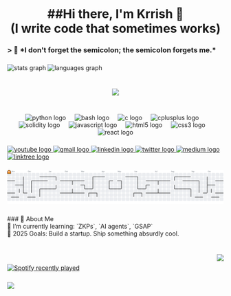<h1 align="center">##Hi there, I'm Krrish 👾<br>(I write code that sometimes works)</h1>

###

<h3 align="left">> 🧠 *I don't forget the semicolon; the semicolon forgets me.*</h3>

###

<div align="left">
  <img src="https://github-readme-stats.vercel.app/api?username=theskepticgeek&hide_title=false&hide_rank=false&show_icons=true&include_all_commits=true&count_private=true&disable_animations=false&theme=dracula&locale=en&hide_border=false" height="150" alt="stats graph"  />
  <img src="https://github-readme-stats.vercel.app/api/top-langs?username=theskepticgeek&locale=en&hide_title=false&layout=compact&card_width=320&langs_count=5&theme=dracula&hide_border=false" height="130" alt="languages graph"  />
</div>

###

<br clear="both">

<div align="center">
  <img src="https://profile-counter.glitch.me/theskepticgeek/count.svg?"  />
</div>

###

<br clear="both">

<div align="center">
  <img src="https://cdn.jsdelivr.net/gh/devicons/devicon/icons/python/python-original.svg" height="30" alt="python logo"  />
  <img width="12" />
  <img src="https://cdn.jsdelivr.net/gh/devicons/devicon/icons/bash/bash-original.svg" height="30" alt="bash logo"  />
  <img width="12" />
  <img src="https://cdn.jsdelivr.net/gh/devicons/devicon/icons/c/c-original.svg" height="30" alt="c logo"  />
  <img width="12" />
  <img src="https://cdn.jsdelivr.net/gh/devicons/devicon/icons/cplusplus/cplusplus-original.svg" height="30" alt="cplusplus logo"  />
  <img width="12" />
  <img src="https://cdn.jsdelivr.net/gh/devicons/devicon/icons/solidity/solidity-original.svg" height="30" alt="solidity logo"  />
  <img width="12" />
  <img src="https://cdn.jsdelivr.net/gh/devicons/devicon/icons/javascript/javascript-original.svg" height="30" alt="javascript logo"  />
  <img width="12" />
  <img src="https://cdn.jsdelivr.net/gh/devicons/devicon/icons/html5/html5-original.svg" height="30" alt="html5 logo"  />
  <img width="12" />
  <img src="https://cdn.jsdelivr.net/gh/devicons/devicon/icons/css3/css3-original.svg" height="30" alt="css3 logo"  />
  <img width="12" />
  <img src="https://cdn.jsdelivr.net/gh/devicons/devicon/icons/react/react-original.svg" height="30" alt="react logo"  />
</div>

###

<div align="left">
  <a href="https://www.youtube.com/@krriiiiishd" target="_blank">
    <img src="https://img.shields.io/static/v1?message=Youtube&logo=youtube&label=&color=FF0000&logoColor=white&labelColor=&style=for-the-badge" height="35" alt="youtube logo"  />
  </a>
  <a href="https://mail.google.com/mail/u/0/#inbox?compose=CllgCJTMXlRwDnJMFrzvDpfFldQBLgzsnLBjhGbczsGpbDsQBvJLbZgkFJXkqClkdjVQXZKXdwg" target="_blank">
    <img src="https://img.shields.io/static/v1?message=Gmail&logo=gmail&label=&color=D14836&logoColor=white&labelColor=&style=for-the-badge" height="35" alt="gmail logo"  />
  </a>
  <a href="https://linkedin.com/in/krrishdubey/" target="_blank">
    <img src="https://img.shields.io/static/v1?message=LinkedIn&logo=linkedin&label=&color=0077B5&logoColor=white&labelColor=&style=for-the-badge" height="35" alt="linkedin logo"  />
  </a>
  <a href="https://x.com/noskepticgeek" target="_blank">
    <img src="https://img.shields.io/static/v1?message=Twitter&logo=twitter&label=&color=1DA1F2&logoColor=white&labelColor=&style=for-the-badge" height="35" alt="twitter logo"  />
  </a>
  <a href="https://medium.com/@krrishdubey12" target="_blank">
    <img src="https://img.shields.io/static/v1?message=Medium&logo=medium&label=&color=12100E&logoColor=white&labelColor=&style=for-the-badge" height="35" alt="medium logo"  />
  </a>
  <a href="https://linktr.ee/krrishdubey" target="_blank">
    <img src="https://img.shields.io/static/v1?message=Linktree&logo=linktree&label=&color=1de9b6&logoColor=white&labelColor=&style=for-the-badge" height="35" alt="linktree logo"  />
  </a>
</div>

###

<picture>
  <source media="(prefers-color-scheme: dark)" srcset="https://raw.githubusercontent.com/theskepticgeek/theskepticgeek/output/pacman-contribution-graph-dark.svg">
  <source media="(prefers-color-scheme: light)" srcset="https://raw.githubusercontent.com/theskepticgeek/theskepticgeek/output/pacman-contribution-graph.svg">
  <img alt="pacman contribution graph" src="https://raw.githubusercontent.com/theskepticgeek/theskepticgeek/output/pacman-contribution-graph.svg">
</picture>

###

<p align="left">
### 🚀 About Me  <br>🌱 I’m currently learning: `ZKPs`, `AI agents`, `GSAP`  <br>🎯 2025 Goals: Build a startup. Ship something absurdly cool.
</p>

###

<br clear="both">

<img align="right" height="235" src="https://media2.giphy.com/media/v1.Y2lkPTc5MGI3NjExaWo2Nm41cWg1MDZ5YXY1NTNnems1cnVkeWlqanU0eml2OTF4MXc0NiZlcD12MV9naWZzX3NlYXJjaCZjdD1n/3o7qDQ4kcSD1PLM3BK/200.webp"  />

###

<div align="left">
  <a href="https://open.spotify.com/user/313ttwcci54p7woswgj2cfgiklsq">
    <img src="https://spotify-recently-played-readme.vercel.app/api?user=313ttwcci54p7woswgj2cfgiklsq&count=5&unique=true" alt="Spotify recently played"  />
  </a>
</div>

###

<img align="center" height="450" src="https://i.pinimg.com/600x315/f2/38/cf/f238cfeaa8a70e1862c479aa1b9d599e.jpg"  />

###
